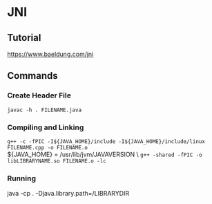 # JNI
## Tutorial
<https://www.baeldung.com/jni>
## Commands
### Create Header File
`javac -h . FILENAME.java`
### Compiling and Linking
`g++ -c -fPIC -I${JAVA_HOME}/include -I${JAVA_HOME}/include/linux FILENAME.cpp -o FILENAME.o`\
${JAVA\_HOME} = /usr/lib/jvm/JAVAVERSION \ 
`g++ -shared -fPIC -o libLIBRARYNAME.so FILENAME.o -lc`
### Running
java -cp . -Djava.library.path=/LIBRARYDIR
